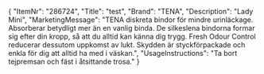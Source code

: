{
  "ItemNr": "286724",
  "Title": "test",
  "Brand": "TENA",
  "Description": "Lady Mini",
  "MarketingMessage": "TENA diskreta bindor för mindre urinläckage. Absorberar betydligt mer än en vanlig binda. De silkeslena bindorna formar sig efter din kropp, så att du alltid kan känna dig trygg. Fresh Odour Control reducerar dessutom uppkomst av lukt. Skydden är styckförpackade och enkla för dig att alltid ha med i väskan.",
  "UsageInstructions": "Ta bort tejpremsan och fäst i åtsittande trosa."
}